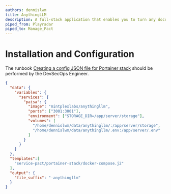 ```yaml
---
authors: dennislwm
title: AnythingLLM
description: A full-stack application that enables you to turn any document, resource, or piece of content into context that any LLM can use as references during chatting.
piped_from: Playradar
piped_to: Manage_Pact
---
```


# Installation and Configuration

The runbook [Creating a config JSON file for Portainer stack](https://gitlab.com/dso-coe/manage-pact#61-creating-a-config-json-file-for-portainer-stack) should be performed by the DevSecOps Engineer.

```json
{
  "data": {
    "variables": {
      "services": {
        "paisa": {
          "image": "mintplexlabs/anythingllm",
          "ports": ["3001:3001"],
          "environment": ["STORAGE_DIR=/app/server/storage"],
          "volumes": [
            "/home/dennislwm/data/anythingllm/:/app/server/storage",
            "/home/dennislwm/data/anythingllm/.env:/app/server/.env"
          ]
        }
      }
    }
  },
  "templates":[
    "service-pact/portainer-stack/docker-compose.j2"
  ],
  "output": {
    "file_suffix": "-anythingllm"
  }
}
```
